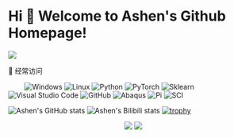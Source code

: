 # Hi 🐼 Welcome to Ashen's Github Homepage!
<img src="https://readme-typing-svg.herokuapp.com/?lines=Hello%20World!;非淡泊无以明志，非宁静无以致远。;非学无以广才，非志无以成学。;淫慢则不能励精，险躁则不能治性。&font=Roboto" />

</p>

🧰 经常访问

&emsp;&emsp; 
![Windows](https://img.shields.io/badge/Windows-0078D6?style=flat-square&logo=windows&logoColor=white)
![Linux](https://img.shields.io/badge/Linux-FCC624?style=style=flat-square&logo=linux&logoColor=black)
![Python](https://img.shields.io/badge/-Python-3776AB?style=flat-square&logo=Python&logoColor=white)
![PyTorch](https://img.shields.io/badge/-PyTorch-EE4C2C?style=flat-square&logo=PyTorch&logoColor=white)
![Sklearn](https://img.shields.io/badge/-Sklearn-F7931E?style=flat-square&logo=scikit-learn&logoColor=white)
![Visual Studio Code](https://img.shields.io/badge/-Visual%20Studio%20Code-007ACC?style=flat-square&logo=Visual%20Studio%20Code&logoColor=fff)
![GitHub](https://img.shields.io/badge/-GitHub-pink?style=flat-square&logo=github)
![Abaqus](https://img.shields.io/badge/-Abaqus-005386?style=flat-square&logo=Dassault-Systèmes&logoColor=fff)
![Pi](https://img.shields.io/badge/-Raspberry%20Pi-A22846?style=flat-square&logo=Raspberry-Pi&logoColor=white)
![SCI](https://img.shields.io/badge/-SCI-FFC600?style=flat-square&logo=Elsevier&logoColor=black)

</div>

![Ashen's GitHub stats](https://github-readme-stats.vercel.app/api?username=AshenOneme&show_icons=true&theme=radical)
![Ashen's Bilibili stats](https://stats.justsong.cn/api/bilibili/?id=32783374&theme=radical)
[![trophy](https://github-profile-trophy.vercel.app/?username=AshenOneme&theme=onedark)](https://github.com/ryo-ma/github-profile-trophy)

<div align="center"> 
<img src="https://visitor-badge.glitch.me/badge?page_id=AshenOneme" /> 
<a href="https://mp.weixin.qq.com/s/V-zOT4yfWShJ6UQ0F5T-Sg"><img src="https://img.shields.io/badge/公众号-爱研思谈-brightgreen?style=flat-square&logo=Wechat&logoColor=07C160" /></a>

</div> 


